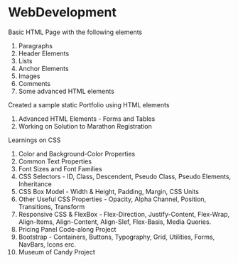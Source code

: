 # WebDevelopment

Basic HTML Page with the following elements

1. Paragraphs
2. Header Elements
3. Lists
4. Anchor Elements
5. Images
6. Comments
7. Some advanced HTML elements

Created a sample static Portfolio using HTML elements

1. Advanced HTML Elements - Forms and Tables
2. Working on Solution to Marathon Registration

Learnings on CSS

1. Color and Background-Color Properties
2. Common Text Properties
3. Font Sizes and Font Families
4. CSS Selectors - ID, Class, Descendent, Pseudo Class, Pseudo Elements, Inheritance
5. CSS Box Model - Width & Height, Padding, Margin, CSS Units
6. Other Useful CSS Properties - Opacity, Alpha Channel, Position, Transitions, Transform
7. Responsive CSS & FlexBox - Flex-Direction, Justify-Content, Flex-Wrap, Align-Items, Align-Content, Align-Slef, Flex-Basis, Media Queries.
8. Pricing Panel Code-along Project
9. Bootstrap - Containers, Buttons, Typography, Grid, Utilities, Forms, NavBars, Icons erc.
10. Museum of Candy Project
